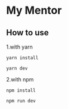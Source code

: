 # My Mentor

## How to use
1.with yarn

```yarn install ```

```yarn dev ```

2.with npm

```npm install ```

```npm run dev ```
